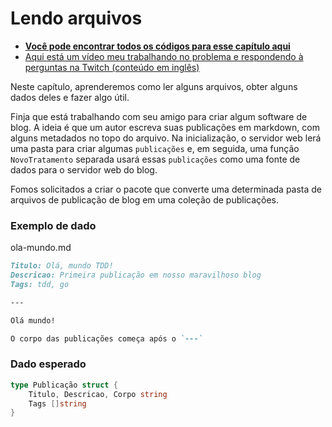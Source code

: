 # Lendo arquivos

- [**Você pode encontrar todos os códigos para esse capítulo aqui**](https://github.com/larien/aprenda-go-com-testes/tree/main/primeiros-passos-com-go/lendo-arquivos)
- [Aqui está um vídeo meu trabalhando no problema e respondendo à perguntas na Twitch (conteúdo em inglês)](https://www.youtube.com/watch?v=nXts4dEJnkU)

Neste capítulo, aprenderemos como ler alguns arquivos, obter alguns dados deles e fazer algo útil.

Finja que está trabalhando com seu amigo para criar algum software de blog. A ideia é que um autor escreva suas publicações em markdown, com alguns metadados no topo do arquivo. Na inicialização, o servidor web lerá uma pasta para criar algumas `publicações` e, em seguida, uma função `NovoTratamento` separada usará essas `publicações` como uma fonte de dados para o servidor web do blog.

Fomos solicitados a criar o pacote que converte uma determinada pasta de arquivos de publicação de blog em uma coleção de publicações.

### Exemplo de dado

ola-mundo.md

```markdown
Titulo: Olá, mundo TDD!
Descricao: Primeira publicação em nosso maravilhoso blog
Tags: tdd, go

---

Olá mundo!

O corpo das publicações começa após o `---`
```

### Dado esperado

```go
type Publicação struct {
	Titulo, Descricao, Corpo string
	Tags []string
}
```

